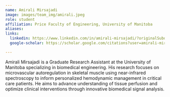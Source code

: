 ```yaml
---
name: Amirali Mirsajadi
image: images/team_img/amirali.jpeg
role: student
affiliation: Price Faculty of Engineering, University of Manitoba
aliases:
links:
  linkedin: https://www.linkedin.com/in/amirali-mirsajadi/?originalSubdomain=ca
  google-scholar: https://scholar.google.com/citations?user=amirali-mirsajadi 

---
```


Amirali Mirsajadi is a Graduate Research Assistant at the University of Manitoba specializing in biomedical engineering. His research focuses on microvascular autoregulation in skeletal muscle using near-infrared spectroscopy to inform personalized hemodynamic management in critical care patients. He aims to advance understanding of tissue perfusion and optimize clinical interventions through innovative biomedical signal analysis.
